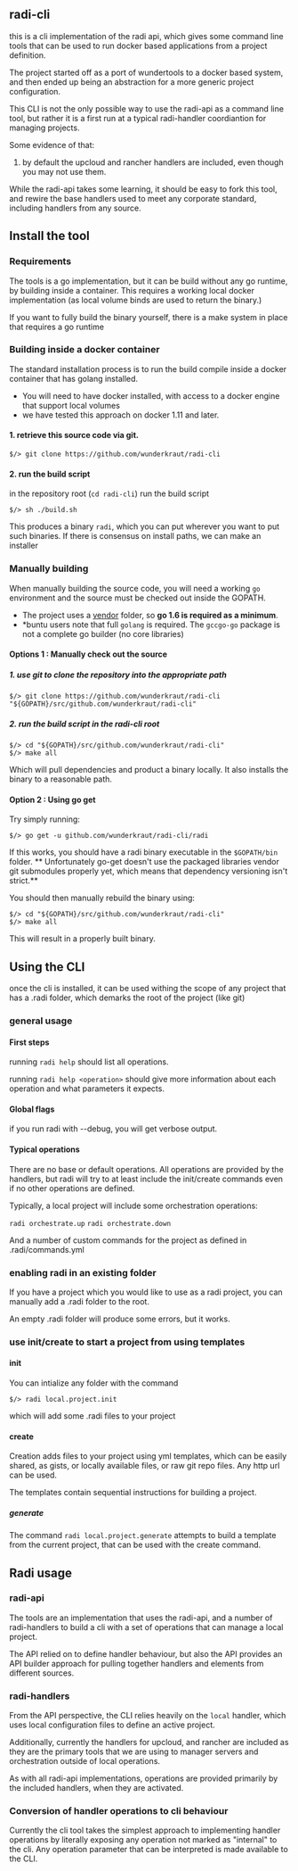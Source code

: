 radi-cli
--------------

this is a cli implementation of the radi api, which gives some command line
tools that can be used to run docker based applications from a project
definition.

The project started off as a port of wundertools to a docker based system, and
then ended up being an abstraction for a more generic project configuration.

This CLI is not the only possible way to use the radi-api as a command line
tool, but rather it is a first run at a typical radi-handler coordiantion for
managing projects.

Some evidence of that:
1. by default the upcloud and rancher handlers are included, even though you
may not use them.

While the radi-api takes some learning, it should be easy to fork this tool,
and rewire the base handlers used to meet any corporate standard, including
handlers from any source.

## Install the tool

### Requirements

The tools is a go implementation, but it can be build without any go runtime,
by building inside a container.
This requires a working local docker implementation (as local volume binds are
used to return the binary.)

If you want to fully build the binary yourself, there is a make system in place
that requires a go runtime

### Building inside a docker container

The standard installation process is to run the build compile inside a docker
container that has golang installed.

* You will need to have docker installed, with access to a docker engine that support local volumes
* we have tested this approach on docker 1.11 and later.

#### 1. retrieve this source code via git.

```
$/> git clone https://github.com/wunderkraut/radi-cli

```

#### 2. run the build script

in the repository root (`cd radi-cli`) run the build script

```
$/> sh ./build.sh
```

This produces a binary `radi`, which you can put wherever you want to put such
binaries.  If there is consensus on install paths, we can make an installer

### Manually building

When manually building the source code, you will need a working `go`
environment and the source must be checked out inside the GOPATH.

* The project uses a [vendor](https://golang.org/cmd/go/#hdr-Vendor_Directories) folder, so **go 1.6 is required as a minimum**.
* *buntu users note that full `golang` is required.  The `gccgo-go` package is not a complete go builder (no core libraries)

#### Options 1 : Manually check out the source

##### 1. use git to clone the repository into the appropriate path

```
$/> git clone https://github.com/wunderkraut/radi-cli "${GOPATH}/src/github.com/wunderkraut/radi-cli"
```

##### 2. run the build script in the radi-cli root

```
$/> cd "${GOPATH}/src/github.com/wunderkraut/radi-cli"
$/> make all
```

Which will pull dependencies and product a binary locally.  It also installs
the binary to a reasonable path.

#### Option 2 : Using go get

Try simply running:

```
$/> go get -u github.com/wunderkraut/radi-cli/radi
```

If this works, you should have a radi binary executable in the `$GOPATH/bin`
folder. ** Unfortunately go-get doesn't use the packaged libraries vendor git 
submodules properly yet, which means that dependency versioning isn't strict.**

You should then manually rebuild the binary using:

```
$/> cd "${GOPATH}/src/github.com/wunderkraut/radi-cli"
$/> make all

```

This will result in a properly built binary.

## Using the CLI

once the cli is installed, it can be used withing the scope of any project that
has a .radi folder, which demarks the root of the project (like git)

### general usage


#### First steps

running `radi help` should list all operations.

running `radi help <operation>` should give more information about each
operation and what parameters it expects.

#### Global flags

if you run radi with --debug, you will get verbose output.

#### Typical operations

There are no base or default operations. All operations are provided by the
handlers, but radi will try to at least include the init/create commands even
if no other operations are defined.

Typically, a local project will include some orchestration operations:

``` radi orchestrate.up ```
``` radi orchestrate.down ```

And a number of custom commands for the project as defined in
.radi/commands.yml

### enabling radi in an existing folder

If you have a project which you would like to use as a radi project, you can
manually add a .radi folder to the root.

An empty .radi folder will produce some errors, but it works.

### use init/create to start a project from using templates

#### init

You can intialize any folder with the command

```
$/> radi local.project.init
```

which will add some .radi files to your project

#### create

Creation adds files to your project using yml templates, which can be easily
shared, as gists, or locally available files, or raw git repo files.  Any http
url can be used.

The templates contain sequential instructions for building a project.

##### generate

The command `radi local.project.generate` attempts to build a template from the
current project, that can be used with the create command.

## Radi usage

### radi-api

The tools are an implementation that uses the radi-api, and a number of
radi-handlers to build a cli with a set of operations that can manage a local
project.

The API relied on to define handler behaviour, but also the API provides an API
builder approach for pulling together handlers and elements from different
sources.

### radi-handlers

From the API perspective, the CLI relies heavily on the `local` handler, which
uses local configuration files to define an active project.

Additionally, currently the handlers for upcloud, and rancher are included as
they are the primary tools that we are using to manager servers and
orchestration outside of local operations.

As with all radi-api implementations, operations are provided primarily by the
included handlers, when they are activated.

### Conversion of handler operations to cli behaviour

Currently the cli tool takes the simplest approach to implementing handler
operations by literally exposing any operation not marked as "internal" to the
cli.  Any operation parameter that can be interpreted is made available to the
CLI.
